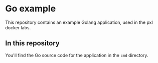 # Go example

This repository contains an example Golang application, used in the pxl docker labs.

## In this repository

You'll find the Go source code for the application in the `cmd` directory. 
